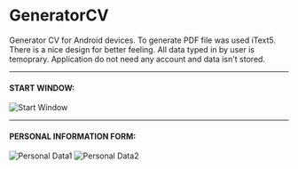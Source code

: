 # GeneratorCV
Generator CV for Android devices. To generate PDF file was used iText5. There is a nice design for better feeling. All data typed in by user is temoprary. Application do not need any account and data isn't stored.

***
#### START WINDOW:
![Start Window](http://www-users.mat.umk.pl/~marcinbedcyc/CvImages/start.png)

***
#### PERSONAL INFORMATION FORM:
![Personal Data1](http://www-users.mat.umk.pl/~marcinbedcyc/CvImages/personalData1.png)
![Personal Data2](http://www-users.mat.umk.pl/~marcinbedcyc/CvImages/personalData2.png)
